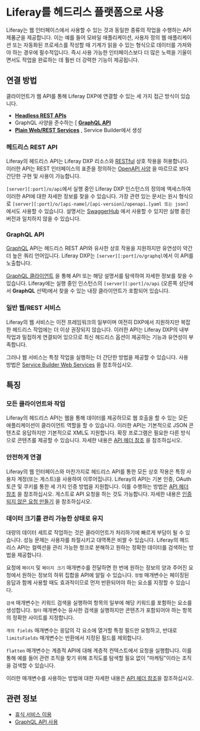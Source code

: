 # Liferay를 헤드리스 플랫폼으로 사용

Liferay는 웹 인터페이스에서 사용할 수 있는 것과 동일한 종류의 작업을 수행하는 API 제품군을 제공합니다. 이는 예를 들어 모바일 애플리케이션, 사용자 정의 웹 애플리케이션 또는 자동화된 프로세스를 작성할 때 기계가 읽을 수 있는 형식으로 데이터를 가져와야 하는 경우에 필수적입니다. 즉시 사용 가능한 인터페이스보다 더 많은 노력을 기울이면서도 작업을 완료하는 데 훨씬 더 강력한 기능이 제공됩니다.

## 연결 방법

클라이언트가 웹 API를 통해 Liferay DXP에 연결할 수 있는 세 가지 접근 방식이 있습니다.
* [__Headless REST APIs__](#headless-rest-apis)
* GraphQL 사양을 준수하는 [ [__GraphQL API__](#graphql-api)
* [__Plain Web/REST Services__](#plain-webrest-services) , Service Builder에서 생성

### 헤드리스 REST API

Liferay의 헤드리스 API는 Liferay DXP 리소스와 [RESTful](https://www.w3.org/TR/2004/NOTE-ws-arch-20040211/#relwwwrest) 상호 작용을 허용합니다. 이러한 API는 REST 인터페이스의 표준을 정의하는 [OpenAPI 사양](https://swagger.io/docs/specification/about/) 을 따르므로 보다 간단한 구현 및 사용이 가능합니다.

`[server][:port]/o/api`에서 실행 중인 Liferay DXP 인스턴스의 정의에 액세스하여 이러한 API에 대한 자세한 정보를 찾을 수 있습니다. 가장 관련 있는 문서는 원시 형식으로 `[server][:port]/o/[api-name]/[api-version]/openapi.[yaml 또는 json]` 에서도 사용할 수 있습니다. 설명서는 [SwaggerHub](https://app.swaggerhub.com/search?owner=liferayinc
) 에서 사용할 수 있지만 실행 중인 버전과 일치하지 않을 수 있습니다.

### GraphQL API

[GraphQL](https://graphql.org/) API는 헤드리스 REST API와 유사한 상호 작용을 지원하지만 유연성이 약간 더 높은 쿼리 언어입니다. Liferay DXP는 `[server][:port]/o/graphql`에서 이 API를 노출합니다.

[GraphQL 클라이언트](https://graphql.org/graphql-js/graphql-clients/) 을 통해 API 또는 해당 설명서를 탐색하여 자세한 정보를 찾을 수 있습니다. Liferay에는 실행 중인 인스턴스의 `[server][:port]/o/api` (오른쪽 상단에서 **GraphQL** 선택)에서 찾을 수 있는 내장 클라이언트가 포함되어 있습니다.

### 일반 웹/REST 서비스

Liferay의 웹 서비스는 이전 프레임워크의 일부이며 여전히 DXP에서 지원하지만 복잡한 헤드리스 작업에는 더 이상 권장되지 않습니다. 이러한 API는 Liferay DXP의 내부 작업과 밀접하게 연결되어 있으므로 최신 헤드리스 옵션이 제공하는 기능과 유연성이 부족합니다.

그러나 웹 서비스는 특정 작업을 실행하는 더 간단한 방법을 제공할 수 있습니다. 사용 방법은 [Service Builder Web Services](../building-applications/data-frameworks/service-builder.md) 을 참조하십시오.

## 특징

### 모든 클라이언트와 작업

Liferay의 헤드리스 API는 웹을 통해 데이터를 제공하므로 웹 호출을 할 수 있는 모든 애플리케이션이 클라이언트 역할을 할 수 있습니다. 이러한 API는 기본적으로 JSON 콘텐츠로 응답하지만 기본적으로 XML도 지원합니다. 확장 프로그램은 필요한 다른 방식으로 콘텐츠를 제공할 수 있습니다. 자세한 내용은 [API 헤더 참조](./consuming-apis/api-headers-reference.md#accept) 을 참조하십시오.

### 안전하게 연결

Liferay의 웹 인터페이스와 마찬가지로 헤드리스 API를 통한 모든 상호 작용은 특정 사용자 계정(또는 게스트)을 사용하여 이루어집니다. Liferay의 API는 기본 인증, OAuth 토큰 및 쿠키를 통한 세 가지 인증 방법을 지원합니다. 이를 수행하는 방법은 [API 헤더 참조](./consuming-apis/api-headers-reference.md#authorization) 을 참조하십시오. 게스트로 API 요청을 하는 것도 가능합니다. 자세한 내용은 [인증되지 않은 요청 만들기](./consuming-apis/making-unauthenticated-requests.md) 을 참조하십시오.

### 데이터 크기를 관리 가능한 상태로 유지

대량의 데이터 세트로 작업하는 것은 클라이언트가 처리하기에 빠르게 부담이 될 수 있습니다. 성능 문제는 사용자를 좌절시키고 대역폭은 비쌀 수 있습니다. Liferay의 헤드리스 API는 컬렉션을 관리 가능한 청크로 분해하고 원하는 정확한 데이터를 검색하는 방법을 제공합니다.

요청에 `페이지` 및 `페이지 크기` 매개변수를 전달하면 한 번에 원하는 정보의 양과 주어진 요청에서 원하는 정보의 하위 집합을 API에 알릴 수 있습니다. `정렬` 매개변수는 페이징된 응답과 함께 사용할 때도 효과적이므로 먼저 반환되어야 하는 요소를 지정할 수 있습니다.

`검색` 매개변수는 키워드 검색을 실행하여 항목의 일부에 해당 키워드를 포함하는 요소를 생성합니다. `필터` 매개변수는 유사한 검색을 실행하지만 콘텐츠가 포함되어야 하는 항목의 정확한 사이트를 지정합니다.

`개의 fields` 매개변수는 응답의 각 요소에 열거할 특정 필드만 요청하고, 반대로 `limitsFields` 매개변수는 반환에서 지정된 필드를 제외합니다.

`flatten` 매개변수는 계층적 API에 대해 계층적 컨텍스트에서 요청을 실행합니다. 이를 통해 예를 들어 관련 조직을 찾기 위해 조직도를 탐색할 필요 없이 "마케팅"이라는 조직을 검색할 수 있습니다.

이러한 매개변수를 사용하는 방법에 대한 자세한 내용은 [API 헤더 참조](./consuming-apis/api-headers-reference.md)을 참조하십시오.

## 관련 정보

- [휴식 서비스 이용](../headless-delivery/consuming-apis/consuming-rest-services.md)
- [GraphQL API 사용](../headless-delivery/consuming-apis/consuming-graphql-apis.md)
